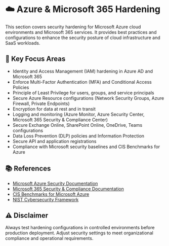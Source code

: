 # ☁️ Azure & Microsoft 365 Hardening

This section covers security hardening for Microsoft Azure cloud environments and Microsoft 365 services. It provides best practices and configurations to enhance the security posture of cloud infrastructure and SaaS workloads.

## 🔐 Key Focus Areas

- Identity and Access Management (IAM) hardening in Azure AD and Microsoft 365
- Enforce Multi-Factor Authentication (MFA) and Conditional Access Policies
- Principle of Least Privilege for users, groups, and service principals
- Secure Azure Resource configurations (Network Security Groups, Azure Firewall, Private Endpoints)
- Encryption for data at rest and in transit
- Logging and monitoring (Azure Monitor, Azure Security Center, Microsoft 365 Security & Compliance Center)
- Secure Exchange Online, SharePoint Online, OneDrive, Teams configurations
- Data Loss Prevention (DLP) policies and Information Protection
- Secure API and application registrations
- Compliance with Microsoft security baselines and CIS Benchmarks for Azure

## 📚 References

- [Microsoft Azure Security Documentation](https://learn.microsoft.com/en-us/azure/security/)
- [Microsoft 365 Security & Compliance Documentation](https://learn.microsoft.com/en-us/microsoft-365/security/)
- [CIS Benchmarks for Microsoft Azure](https://www.cisecurity.org/benchmark/azure/)
- [NIST Cybersecurity Framework](https://www.nist.gov/cyberframework)

## ⚠️ Disclaimer

Always test hardening configurations in controlled environments before production deployment. Adjust security settings to meet organizational compliance and operational requirements.
